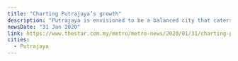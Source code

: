 ```yaml
---
title: "Charting Putrajaya’s growth"
description: "Putrajaya is envisioned to be a balanced city that caters not only to the government, but also the private sector."
newsDate: "31 Jan 2020"
link: https://www.thestar.com.my/metro/metro-news/2020/01/31/charting-putrajayas-growth
cities:
  - Putrajaya
---
```

